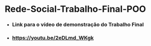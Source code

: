 # Rede-Social-Trabalho-Final-POO
- ### Link para o vídeo de demonstração do Trabalho Final
- ### https://youtu.be/2eDLmd_WKgk